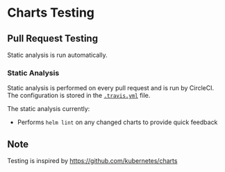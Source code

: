 # Charts Testing

## Pull Request Testing

Static analysis is run automatically.

### Static Analysis

Static analysis is performed on every pull request and is run by CircleCI. The
configuration is stored in the [`.travis.yml`](../.travis.yml)
file.

The static analysis currently:

* Performs `helm lint` on any changed charts to provide quick feedback

## Note
Testing is inspired by https://github.com/kubernetes/charts
